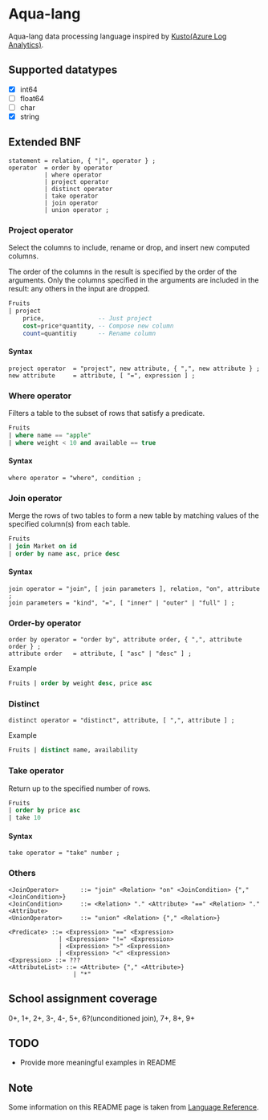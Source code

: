 # Aqua-lang

Aqua-lang data processing language inspired by [Kusto(Azure Log Analytics)](https://docs.loganalytics.io).

## Supported datatypes

- [x] int64
- [ ] float64
- [ ] char
- [x] string

## Extended BNF

```ebnf
statement = relation, { "|", operator } ;
operator  = order by operator
          | where operator
          | project operator
          | distinct operator
          | take operator
          | join operator
          | union operator ;
```

### Project operator

Select the columns to include, rename or drop, and insert new computed columns.

The order of the columns in the result is specified by the order of the arguments. Only the columns specified in the arguments are included in the result: any others in the input are dropped.

```sql
Fruits
| project
    price,               -- Just project
    cost=price*quantity, -- Compose new column
    count=quantitiy      -- Rename column
```

#### Syntax

```ebnf
project operator  = "project", new attribute, { ",", new attribute } ;
new attribute     = attribute, [ "=", expression ] ;
```

### Where operator

Filters a table to the subset of rows that satisfy a predicate.

```sql
Fruits
| where name == "apple"
| where weight < 10 and available == true
```

#### Syntax

```ebnf
where operator = "where", condition ;
```

### Join operator

Merge the rows of two tables to form a new table by matching values of the specified column(s) from each table.

```sql
Fruits
| join Market on id
| order by name asc, price desc
```

#### Syntax

```ebnf
join operator = "join", [ join parameters ], relation, "on", attribute ;
join parameters = "kind", "=", [ "inner" | "outer" | "full" ] ;
```

### Order-by operator

```ebnf
order by operator = "order by", attribute order, { ",", attribute order } ;
attribute order   = attribute, [ "asc" | "desc" ] ;
```

Example

```sql
Fruits | order by weight desc, price asc
```

### Distinct

```ebnf
distinct operator = "distinct", attribute, [ ",", attribute ] ;
```

Example

```sql
Fruits | distinct name, availability
```

### Take operator

Return up to the specified number of rows.

```sql
Fruits
| order by price asc
| take 10
```

#### Syntax

```ebnf
take operator = "take" number ;
```

### Others

```ebnf
<JoinOperator>      ::= "join" <Relation> "on" <JoinCondition> {"," <JoinCondition>}
<JoinCondition>     ::= <Relation> "." <Attribute> "==" <Relation> "." <Attribute>
<UnionOperator>     ::= "union" <Relation> {"," <Relation>}

<Predicate> ::= <Expression> "==" <Expression>
              | <Expression> "!=" <Expression>
              | <Expression> ">" <Expression>
              | <Expression> "<" <Expression>
<Expression> ::= ???
<AttributeList> ::= <Attribute> {"," <Attribute>}
                  | "*"
```

## School assignment coverage

0+, 1+, 2+, 3-, 4-, 5+, 6?(unconditioned join), 7+, 8+, 9+

## TODO

- Provide more meaningful examples in README

## Note

Some information on this README page is taken from [Language Reference](https://docs.loganalytics.io/docs/Language-Reference).